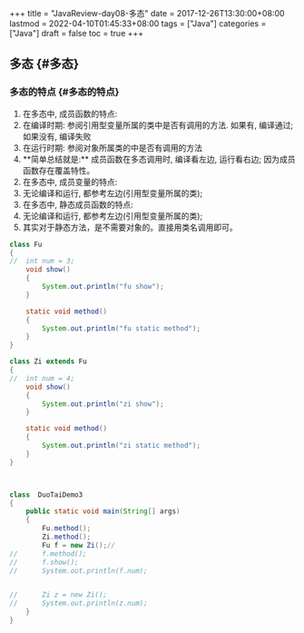 +++
title = "JavaReview-day08-多态"
date = 2017-12-26T13:30:00+08:00
lastmod = 2022-04-10T01:45:33+08:00
tags = ["Java"]
categories = ["Java"]
draft = false
toc = true
+++

## 多态 {#多态}


### 多态的特点 {#多态的特点}

<ol class="org-ol">
<li>在多态中, 成员函数的特点:</li>

<li>在编译时期: 参阅引用型变量所属的类中是否有调用的方法. 如果有,
编译通过; 如果没有, 编译失败</li>
<li>在运行时期: 参阅对象所属类的中是否有调用的方法</li>
<li>**简单总结就是:** 成员函数在多态调用时, 编译看左边, 运行看右边;
因为成员函数存在覆盖特性。</li>

<li value="2">在多态中, 成员变量的特点:</li>

<li>无论编译和运行, 都参考左边(引用型变量所属的类);</li>

<li value="3">在多态中, 静态成员函数的特点:</li>

<li>无论编译和运行, 都参考左边(引用型变量所属的类);</li>
<li>其实对于静态方法，是不需要对象的。直接用类名调用即可。</li>
</ol>

```java
class Fu
{
//  int num = 3;
    void show()
    {
        System.out.println("fu show");
    }

    static void method()
    {
        System.out.println("fu static method");
    }
}

class Zi extends Fu
{
//  int num = 4;
    void show()
    {
        System.out.println("zi show");
    }

    static void method()
    {
        System.out.println("zi static method");
    }
}



class  DuoTaiDemo3
{
    public static void main(String[] args)
    {
        Fu.method();
        Zi.method();
        Fu f = new Zi();//
//      f.method();
//      f.show();
//      System.out.println(f.num);


//      Zi z = new Zi();
//      System.out.println(z.num);
    }
}

```
